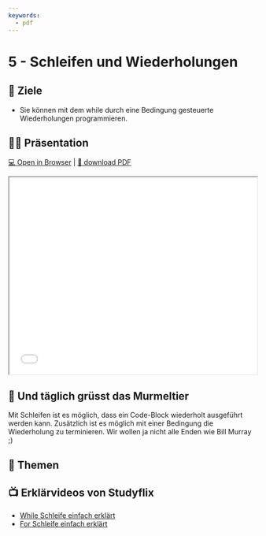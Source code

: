 ```yaml
---
keywords:
  - pdf
---
```


# 5 - Schleifen und Wiederholungen

## :dart: Ziele

- Sie können mit dem while durch eine Bedingung gesteuerte Wiederholungen
  programmieren.

## :teacher: Präsentation

[:computer: Open in Browser](pathname:///slides/schleifen) |
[:floppy_disk: download PDF](pathname:///slides/schleifen.pdf)

<iframe src="/bbzbl-modul-319/slides/schleifen" width="100%" height="400px"></iframe>

## :ferris_wheel: Und täglich grüsst das Murmeltier

Mit Schleifen ist es möglich, dass ein Code-Block wiederholt ausgeführt werden
kann. Zusätzlich ist es möglich mit einer Bedingung die Wiederholung zu
terminieren. Wir wollen ja nicht alle Enden wie Bill Murray ;)

<YouTube id="XD2ZC11pPPQ" />

## :open_book: Themen

<DocCardList className="pdf-exclude"/>

## :tv: Erklärvideos von Studyflix

- [While Schleife einfach erklärt](https://studyflix.de/informatik/while-schleife-224)
- [For Schleife einfach erklärt](https://studyflix.de/informatik/for-schleife-226)

